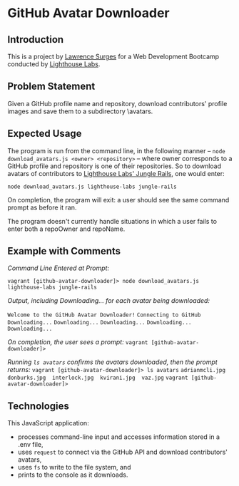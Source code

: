 # GitHub Avatar Downloader

## Introduction

This is a project by [Lawrence Surges](https://github.com/surgeslc) for a Web Development Bootcamp conducted by [Lighthouse Labs](lighthouselabs.ca).

## Problem Statement

Given a GitHub profile name and repository, download contributors' profile images and save them to a subdirectory \avatars.

## Expected Usage

The program is run from the command line, in the following manner – `node download_avatars.js <owner> <repository>` – where owner corresponds to a GitHub profile and repository is one of their repositories. So to download avatars of contributors to [Lighthouse Labs' Jungle Rails](https://github.com/lighthouse-labs/jungle-rails), one would enter:

`node download_avatars.js lighthouse-labs jungle-rails`

On completion, the program will exit: a user should see the same command prompt as before it ran.

The program doesn't currently handle situations in which a user fails to enter both a repoOwner and repoName.

## Example with Comments

*Command Line Entered at Prompt:*

`vagrant [github-avatar-downloader]> node download_avatars.js lighthouse-labs jungle-rails`

*Output, including Downloading... for each avatar being downloaded:*

`Welcome to the GitHub Avatar Downloader!`
`Connecting to GitHub`
`Downloading...`
`Downloading...`
`Downloading...`
`Downloading...`
`Downloading...`

*On completion, the user sees a prompt:*
`vagrant [github-avatar-downloader]>`

*Running `ls avatars` confirms the avatars downloaded, then the prompt returns:*
`vagrant [github-avatar-downloader]> ls avatars`
`adrianmcli.jpg  donburks.jpg  interlock.jpg  kvirani.jpg  vaz.jpg`
`vagrant [github-avatar-downloader]>`

## Technologies

This JavaScript application:
- processes command-line input and accesses information stored in a .env file,
- uses `request` to connect via the GitHub API and download contributors' avatars,
- uses `fs` to write to the file system, and
- prints to the console as it downloads.